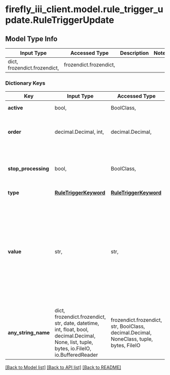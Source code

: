 # firefly_iii_client.model.rule_trigger_update.RuleTriggerUpdate

## Model Type Info
Input Type | Accessed Type | Description | Notes
------------ | ------------- | ------------- | -------------
dict, frozendict.frozendict,  | frozendict.frozendict,  |  | 

### Dictionary Keys
Key | Input Type | Accessed Type | Description | Notes
------------ | ------------- | ------------- | ------------- | -------------
**active** | bool,  | BoolClass,  | If the trigger is active. | [optional] 
**order** | decimal.Decimal, int,  | decimal.Decimal,  | Order of the trigger | [optional] value must be a 32 bit integer
**stop_processing** | bool,  | BoolClass,  | When true, other triggers will not be checked if this trigger was triggered. | [optional] 
**type** | [**RuleTriggerKeyword**](RuleTriggerKeyword.md) | [**RuleTriggerKeyword**](RuleTriggerKeyword.md) |  | [optional] 
**value** | str,  | str,  | The accompanying value the trigger responds to. This value is often mandatory, but this depends on the trigger. If the rule trigger is something like &#x27;has any tag&#x27;, submit the string &#x27;true&#x27;. | [optional] 
**any_string_name** | dict, frozendict.frozendict, str, date, datetime, int, float, bool, decimal.Decimal, None, list, tuple, bytes, io.FileIO, io.BufferedReader | frozendict.frozendict, str, BoolClass, decimal.Decimal, NoneClass, tuple, bytes, FileIO | any string name can be used but the value must be the correct type | [optional]

[[Back to Model list]](../../README.md#documentation-for-models) [[Back to API list]](../../README.md#documentation-for-api-endpoints) [[Back to README]](../../README.md)

